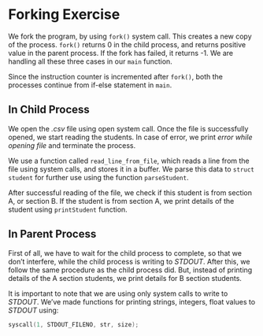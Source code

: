 # Forking Exercise

We fork the program, by using `fork()` system call. This creates a new copy of the process. `fork()` returns 0 in the child process, and returns  positive  value in the parent process. If the fork has failed, it returns -1. We are handling all these three cases in our `main` function.

Since the instruction counter is incremented after `fork()`, both the processes continue from if-else statement in `main`.

## In Child Process

We open the *.csv* file using open system call. Once the file is successfully opened, we start reading the students. In case of error, we print *error while opening file* and terminate the process.

We use a function called `read_line_from_file`, which reads a line from the file using system calls, and stores it in a buffer. We parse this data to `struct student` for further use using the function `parseStudent`.

After successful reading of the file, we check if this student is from section A, or section B. If the student is from section A, we print details of the student using `printStudent` function.

## In Parent Process

First of all, we have to wait for the child process to complete, so that we don’t interfere, while the child process is writing to *STDOUT*. After this, we follow the same procedure as the child process did. But, instead of printing details of the A section students, we print details for B section students.

It is important to note that we are using only system calls to write to *STDOUT*. We’ve made functions for printing strings, integers, float values to *STDOUT* using:

```C
syscall(1, STDOUT_FILENO, str, size);
```
